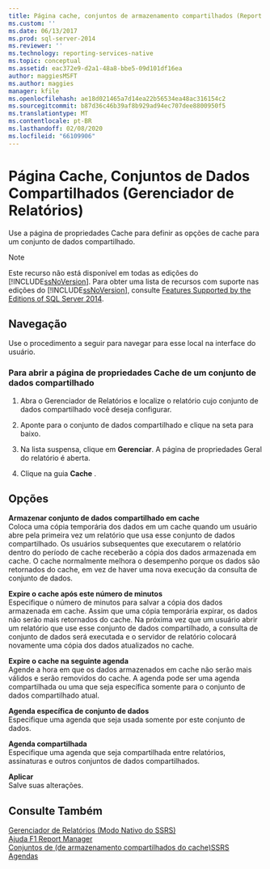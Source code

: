```yaml
---
title: Página cache, conjuntos de armazenamento compartilhados (Report Manager) | Microsoft Docs
ms.custom: ''
ms.date: 06/13/2017
ms.prod: sql-server-2014
ms.reviewer: ''
ms.technology: reporting-services-native
ms.topic: conceptual
ms.assetid: eac372e9-d2a1-48a8-bbe5-09d101df16ea
author: maggiesMSFT
ms.author: maggies
manager: kfile
ms.openlocfilehash: ae18d021465a7d14ea22b56534ea48ac316154c2
ms.sourcegitcommit: b87d36c46b39af8b929ad94ec707dee8800950f5
ms.translationtype: MT
ms.contentlocale: pt-BR
ms.lasthandoff: 02/08/2020
ms.locfileid: "66109906"
---
```

# <a name="caching-page-shared-datasets-report-manager"></a>Página Cache, Conjuntos de Dados Compartilhados (Gerenciador de Relatórios)
  Use a página de propriedades Cache para definir as opções de cache para um conjunto de dados compartilhado.  
  
> [!NOTE]  
>  Este recurso não está disponível em todas as edições do [!INCLUDE[ssNoVersion](../includes/ssnoversion-md.md)]. Para obter uma lista de recursos com suporte nas edições do [!INCLUDE[ssNoVersion](../includes/ssnoversion-md.md)], consulte [Features Supported by the Editions of SQL Server 2014](../../2014/getting-started/features-supported-by-the-editions-of-sql-server-2014.md).  
  
## <a name="navigation"></a>Navegação  
 Use o procedimento a seguir para navegar para esse local na interface do usuário.  
  
### <a name="to-open-the-caching-properties-page-for-a-shared-dataset"></a>Para abrir a página de propriedades Cache de um conjunto de dados compartilhado  
  
1.  Abra o Gerenciador de Relatórios e localize o relatório cujo conjunto de dados compartilhado você deseja configurar.  
  
2.  Aponte para o conjunto de dados compartilhado e clique na seta para baixo.  
  
3.  Na lista suspensa, clique em **Gerenciar**. A página de propriedades Geral do relatório é aberta.  
  
4.  Clique na guia **Cache** .  
  
## <a name="options"></a>Opções  
 **Armazenar conjunto de dados compartilhado em cache**  
 Coloca uma cópia temporária dos dados em um cache quando um usuário abre pela primeira vez um relatório que usa esse conjunto de dados compartilhado. Os usuários subsequentes que executarem o relatório dentro do período de cache receberão a cópia dos dados armazenada em cache. O cache normalmente melhora o desempenho porque os dados são retornados do cache, em vez de haver uma nova execução da consulta de conjunto de dados.  
  
 **Expire o cache após este número de minutos**  
 Especifique o número de minutos para salvar a cópia dos dados armazenada em cache. Assim que uma cópia temporária expirar, os dados não serão mais retornados do cache. Na próxima vez que um usuário abrir um relatório que use esse conjunto de dados compartilhado, a consulta de conjunto de dados será executada e o servidor de relatório colocará novamente uma cópia dos dados atualizados no cache.  
  
 **Expire o cache na seguinte agenda**  
 Agende a hora em que os dados armazenados em cache não serão mais válidos e serão removidos do cache. A agenda pode ser uma agenda compartilhada ou uma que seja específica somente para o conjunto de dados compartilhado atual.  
  
 **Agenda específica de conjunto de dados**  
 Especifique uma agenda que seja usada somente por este conjunto de dados.  
  
 **Agenda compartilhada**  
 Especifique uma agenda que seja compartilhada entre relatórios, assinaturas e outros conjuntos de dados compartilhados.  
  
 **Aplicar**  
 Salve suas alterações.  
  
## <a name="see-also"></a>Consulte Também  
 [Gerenciador de Relatórios &#40;Modo Nativo do SSRS&#41;](../../2014/reporting-services/report-manager-ssrs-native-mode.md)   
 [Ajuda F1 Report Manager](../../2014/reporting-services/report-manager-f1-help.md)   
 [Conjuntos de &#40;de armazenamento compartilhados do cache&#41;SSRS](report-server/cache-shared-datasets-ssrs.md)   
 [Agendas](subscriptions/schedules.md)  
  
  
